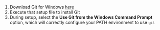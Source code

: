 1. Download Git for Windows [here](https://git-scm.com/download/win)
2. Execute that setup file to install Git  
3. During setup, select the **Use Git from the Windows Command Prompt** option, which will correctly configure your PATH environment to use `git`
